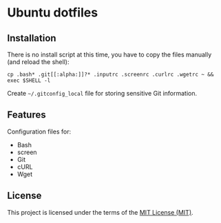 # Ubuntu dotfiles

## Installation

There is no install script at this time, you have to copy the files manually
(and reload the shell):

  ```shell
  cp .bash* .git[[:alpha:]]?* .inputrc .screenrc .curlrc .wgetrc ~ && exec $SHELL -l
  ```

Create `~/.gitconfig_local` file for storing sensitive Git information.

## Features

Configuration files for:

* Bash
* screen
* Git
* cURL
* Wget

## License

This project is licensed under the terms of the [MIT License (MIT)](LICENSE).
